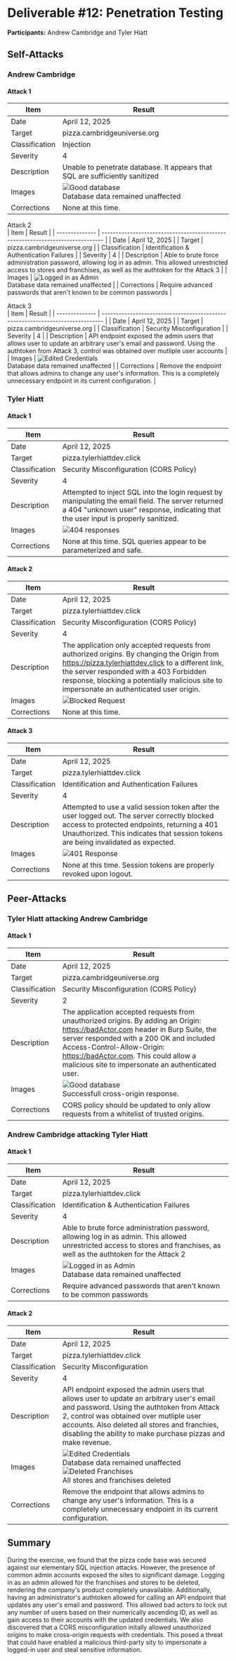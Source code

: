 # Deliverable #12: Penetration Testing

**Participants:** Andrew Cambridge and Tyler Hiatt

## Self-Attacks

### Andrew Cambridge

#### Attack 1

| Item           | Result                                                                       |
| -------------- | ---------------------------------------------------------------------------- |
| Date           | April 12, 2025                                                               |
| Target         | pizza.cambridgeuniverse.org                                                  |
| Classification | Injection                                                                    |
| Severity       | 4                                                                            |
| Description    | Unable to penetrate database. It appears that SQL are sufficiently sanitized |
| Images         | ![Good database](goodDb.png) <br/> Database data remained unaffected         |
| Corrections    | None at this time.                                                           |

Attack 2  
| Item | Result |
| -------------- | ------------------------------------------------------------------------------ |
| Date | April 12, 2025 |
| Target | pizza.cambridgeuniverse.org |
| Classification | Identification & Authentication Failures |
| Severity | 4 |
| Description | Able to brute force administration password, allowing log in as admin. This allowed unrestricted access to stores and franchises, as well as the authtoken for the Attack 3 |
| Images | ![Logged in as Admin](loggedInAdmin.png) <br/> Database data remained unaffected |
| Corrections | Require advanced passwords that aren't known to be common passwords |

Attack 3  
| Item | Result |
| -------------- | ------------------------------------------------------------------------------ |
| Date | April 12, 2025 |
| Target | pizza.cambridgeuniverse.org |
| Classification | Security Misconfiguration |
| Severity | 4 |
| Description | API endpoint exposed the admin users that allows user to update an arbitrary user's email and password. Using the authtoken from Attack 3, control was obtained over mutliple user accounts |
| Images | ![Edited Credentials](newCredentials.png) <br/> Database data remained unaffected |
| Corrections | Remove the endpoint that allows admins to change any user's information. This is a completely unnecessary endpoint in its current configuration. |

### Tyler Hiatt

#### Attack 1

| Item           | Result                                                                                                                                                                                   |
| -------------- | ---------------------------------------------------------------------------------------------------------------------------------------------------------------------------------------- |
| Date           | April 12, 2025                                                                                                                                                                           |
| Target         | pizza.tylerhiattdev.click                                                                                                                                                                |
| Classification | Security Misconfiguration (CORS Policy)                                                                                                                                                  |
| Severity       | 4                                                                                                                                                                                        |
| Description    | Attempted to inject SQL into the login request by manipulating the email field. The server returned a 404 "unknown user" response, indicating that the user input is properly sanitized. |
| Images         | ![404 responses](injectionFailure.png)                                                                                                                                                   |
| Corrections    | None at this time. SQL queries appear to be parameterized and safe.                                                                                                                      |

#### Attack 2

| Item           | Result                                                                                                                                                                                                                                                                                    |
| -------------- | ----------------------------------------------------------------------------------------------------------------------------------------------------------------------------------------------------------------------------------------------------------------------------------------- |
| Date           | April 12, 2025                                                                                                                                                                                                                                                                            |
| Target         | pizza.tylerhiattdev.click                                                                                                                                                                                                                                                                 |
| Classification | Security Misconfiguration (CORS Policy)                                                                                                                                                                                                                                                   |
| Severity       | 4                                                                                                                                                                                                                                                                                         |
| Description    | The application only accepted requests from authorized origins. By changing the Origin from https://pizza.tylerhiattdev.click to a different link, the server responded with a 403 Forbidden response, blocking a potentially malicious site to impersonate an authenticated user origin. |
| Images         | ![Blocked Request](CORS403.png)                                                                                                                                                                                                                                                           |
| Corrections    | None at this time.                                                                                                                                                                                                                                                                        |

#### Attack 3

| Item           | Result                                                                                                                                                                                                                            |
| -------------- | --------------------------------------------------------------------------------------------------------------------------------------------------------------------------------------------------------------------------------- |
| Date           | April 12, 2025                                                                                                                                                                                                                    |
| Target         | pizza.tylerhiattdev.click                                                                                                                                                                                                         |
| Classification | Identification and Authentication Failures                                                                                                                                                                                        |
| Severity       | 4                                                                                                                                                                                                                                 |
| Description    | Attempted to use a valid session token after the user logged out. The server correctly blocked access to protected endpoints, returning a 401 Unauthorized. This indicates that session tokens are being invalidated as expected. |
| Images         | ![401 Response](tokenFailure401.png)                                                                                                                                                                                              |
| Corrections    | None at this time. Session tokens are properly revoked upon logout.                                                                                                                                                               |

## Peer-Attacks

### Tyler Hiatt attacking Andrew Cambridge

#### Attack 1

| Item           | Result                                                                                                                                                                                                                                                                                                  |
| -------------- | ------------------------------------------------------------------------------------------------------------------------------------------------------------------------------------------------------------------------------------------------------------------------------------------------------- |
| Date           | April 12, 2025                                                                                                                                                                                                                                                                                          |
| Target         | pizza.cambridgeuniverse.org                                                                                                                                                                                                                                                                             |
| Classification | Security Misconfiguration (CORS Policy)                                                                                                                                                                                                                                                                 |
| Severity       | 2                                                                                                                                                                                                                                                                                                       |
| Description    | The application accepted requests from unauthorized origins. By adding an Origin: https://badActor.com header in Burp Suite, the server responded with a 200 OK and included Access-Control-Allow-Origin: https://badActor.com. This could allow a malicious site to impersonate an authenticated user. |
| Images         | ![Good database](CORS200.png) <br/> Successfull cross-origin response.                                                                                                                                                                                                                                  |
| Corrections    | CORS policy should be updated to only allow requests from a whitelist of trusted origins.                                                                                                                                                                                                               |

### Andrew Cambridge attacking Tyler Hiatt

#### Attack 1

| Item           | Result                                                                                                                                                                      |
| -------------- | --------------------------------------------------------------------------------------------------------------------------------------------------------------------------- |
| Date           | April 12, 2025                                                                                                                                                              |
| Target         | pizza.tylerhiattdev.click                                                                                                                                                   |
| Classification | Identification & Authentication Failures                                                                                                                                    |
| Severity       | 4                                                                                                                                                                           |
| Description    | Able to brute force administration password, allowing log in as admin. This allowed unrestricted access to stores and franchises, as well as the authtoken for the Attack 2 |
| Images         | ![Logged in as Admin](tylerAdmin.png) <br/> Database data remained unaffected                                                                                               |
| Corrections    | Require advanced passwords that aren't known to be common passwords                                                                                                         |

#### Attack 2

| Item           | Result                                                                                                                                                                                                                                                                                              |
| -------------- | --------------------------------------------------------------------------------------------------------------------------------------------------------------------------------------------------------------------------------------------------------------------------------------------------- |
| Date           | April 12, 2025                                                                                                                                                                                                                                                                                      |
| Target         | pizza.tylerhiattdev.click                                                                                                                                                                                                                                                                           |
| Classification | Security Misconfiguration                                                                                                                                                                                                                                                                           |
| Severity       | 4                                                                                                                                                                                                                                                                                                   |
| Description    | API endpoint exposed the admin users that allows user to update an arbitrary user's email and password. Using the authtoken from Attack 2, control was obtained over mutliple user accounts. Also deleted all stores and franchies, disabling the ability to make purchase pizzas and make revenue. |
| Images         | ![Edited Credentials](tylerCredentials.png) <br/> Database data remained unaffected <br/> ![Deleted Franchises](deletedFranchises.png) <br/> All stores and franchises deleted                                                                                                                      |
| Corrections    | Remove the endpoint that allows admins to change any user's information. This is a completely unnecessary endpoint in its current configuration.                                                                                                                                                    |

## Summary

During the exercise, we found that the pizza code base was secured against our elementary SQL injection attacks. However, the presence of common admin accounts exposed the sites to significant damage.
Logging in as an admin allowed for the franchises and stores to be deleted, rendering the company's product completely unavailable. Additionally, having an administrator's authtoken allowed for calling
an API endpoint that updates any user's email and password. This allowed bad actors to lock out any number of users based on their numerically ascending ID, as well as gain access to their accounts with
the updated credentials. We also discovered that a CORS misconfiguration initally allowed unauthorized origins to make cross-origin requests with credentials. This posed a threat that could have enabled a malicious third-party sity to impersonate a logged-in user and steal sensitive information.
